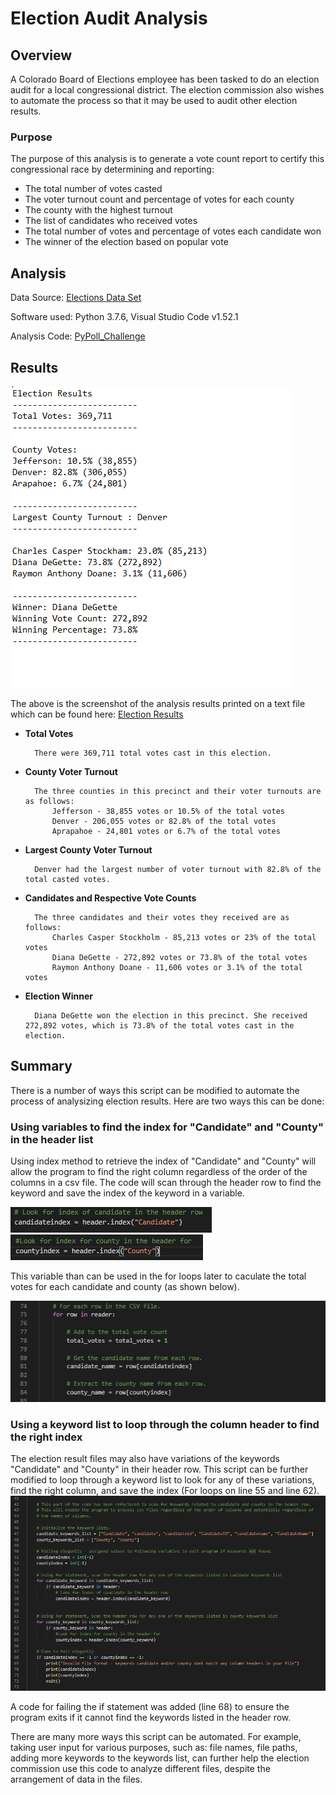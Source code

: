 # Election Audit Analysis

## Overview 
A Colorado Board of Elections employee has been tasked to do an election audit for a local congressional district. The election commission also wishes to automate the process so that it may be used to audit other election results. 

### Purpose 
The purpose of this analysis is to generate a vote count report to certify this congressional race by determining and reporting:

* The total number of votes casted
* The voter turnout count and percentage of votes for each county
* The county with the highest turnout
* The list of candidates who received votes
* The total number of votes and percentage of votes each candidate won
* The winner of the election based on popular vote

## Analysis 

Data Source: [Elections Data Set](Resources/election_results.csv)

Software used: Python 3.7.6, Visual Studio Code v1.52.1

Analysis Code: [PyPoll_Challenge](PyPoll_Challenge.py)

## Results

![Election Results As Printed on the Text File](Images/TextFileOutput.PNG)

The above is the screenshot of the analysis results printed on a text file which can be found here: [Election Results](Analysis/election_results.txt)


* **Total Votes**
        
        There were 369,711 total votes cast in this election.

* **County Voter Turnout**

        The three counties in this precinct and their voter turnouts are as follows:
            Jefferson - 38,855 votes or 10.5% of the total votes
            Denver - 206,055 votes or 82.8% of the total votes
            Aprapahoe - 24,801 votes or 6.7% of the total votes

* **Largest County Voter Turnout**

        Denver had the largest number of voter turnout with 82.8% of the total casted votes. 

* **Candidates and Respective Vote Counts**

        The three candidates and their votes they received are as follows:
            Charles Casper Stockholm - 85,213 votes or 23% of the total votes
            Diana DeGette - 272,892 votes or 73.8% of the total votes 
            Raymon Anthony Doane - 11,606 votes or 3.1% of the total votes


* **Election Winner**

        Diana DeGette won the election in this precinct. She received 272,892 votes, which is 73.8% of the total votes cast in the election. 

## Summary

[//]: # "In a summary statement, provide a business proposal to the election commission on how this script can be used—with some 
modifications—for any election. Give at least two examples of how this script can be modified to be used for other elections
There is a statement to the election commission on how this script can be used for any election with two examples given."

There is a number of ways this script can be modified to automate the process of analysizing election results. Here are two ways this can be done:

### Using variables to find the index for "Candidate" and "County" in the header list
Using index method to retrieve the index of "Candidate" and "County" will allow the program to find the right column regardless of the order of the columns in a csv file. The code will scan through the header row to find the keyword and save the index of the keyword in a variable.

![Refactored Candidate Index](Images/RefactoredCandidateIndex.PNG)
![Refactored County Index](Images/RefactoredCountyIndex.PNG)

This variable than can be used in the for loops later to caculate the total votes for each candidate and county (as shown below).

![Refactored For Loop](Images/RefactoredForLoop.PNG)



### Using a keyword list to loop through the column header to find the right index
The election result files may also have variations of the keywords "Candidate" and "County" in their header row. This script can be further modified to loop through a keyword list to look for any of these variations, find the right column, and save the index (For loops on line 55 and line 62).
![Refactored Code](Images/RefactoredCode.PNG)

A code for failing the if statement was added (line 68) to ensure the program exits if it cannot find the keywords listed in the header row. 

There are many more ways this script can be automated. For example, taking user input for various purposes, such as: file names, file paths, adding more keywords to the keywords list, can further help the election commission use this code to analyze different files, despite the arrangement of data in the files.  
